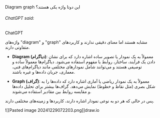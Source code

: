 Diagram graph این دوتا واژه یکی هستند؟

###### ChatGPT said:

ChatGPT

واژه‌های "diagram" و "graph" مشابه هستند اما معنای دقیقی ندارند و کاربردهای متفاوتی دارند.

- **Diagram (دیاگرام)**: معمولاً به یک نمودار یا تصویر ساده اشاره دارد که برای نشان دادن یک فرآیند، ساختار، روابط یا مفهوم استفاده می‌شود. دیاگرام‌ها معمولاً ساده و توصیفی هستند و می‌توانند شامل نمودارهای مختلفی مانند دیاگرام‌های فنی، معماری، جریان داده‌ها و غیره باشند.
    
- **Graph (گراف)**: معمولاً به یک نمودار ریاضی یا آماری اشاره دارد که داده‌ها را به شکل بصری (مثل نقاط و خطوط) نمایش می‌دهد. گراف‌ها بیشتر برای تحلیل داده‌ها و مقایسه روابط بین مقادیر استفاده می‌شوند.
    

پس در حالی که هر دو به نوعی نمودار اشاره دارند، کاربردها و زمینه‌های مختلفی دارند.




![[Pasted image 20241229072203.png]]draw.io